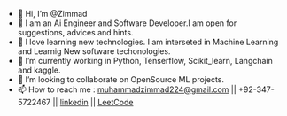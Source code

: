 - 👋 Hi, I’m @Zimmad
- :eagle: I am an Ai Engineer and Software Developer.I am open for suggestions, advices and hints. 
- 👀 I love learning new technologies. I am interseted in Machine Learning and Learnig New software techonologies.
- 🌱 I’m currently working in Python, Tenserflow, Scikit_learn, Langchain and kaggle. 
- 💞️ I’m looking to collaborate on OpenSource ML projects.
- 📫 How to reach me  : muhammadzimmad224@gmail.com || +92-347-5722467 || [linkedin](https://www.linkedin.com/in/muhammad-zimmad-87286b215) || [LeetCode](https://leetcode.com/mzimmad/)

<!---
Zimmad/Zimmad is a ✨ special ✨ repository because its `README.md` (this file) appears on your GitHub profile.
You can click the Preview link to take a look at your changes.
--->
